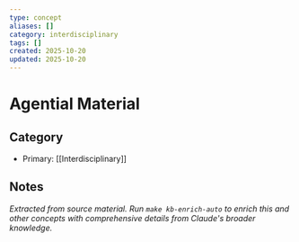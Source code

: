 ```yaml
---
type: concept
aliases: []
category: interdisciplinary
tags: []
created: 2025-10-20
updated: 2025-10-20
---
```


# Agential Material

## Category

- Primary: [[Interdisciplinary]]

## Notes

*Extracted from source material. Run `make kb-enrich-auto` to enrich this and other concepts with comprehensive details from Claude's broader knowledge.*
